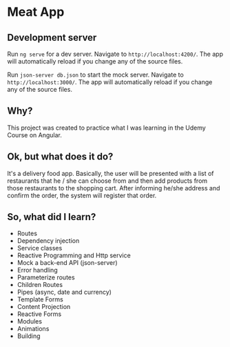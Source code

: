 # Meat App

## Development server

Run `ng serve` for a dev server. Navigate to `http://localhost:4200/`. The app will automatically reload if you change any of the source files.

Run `json-server db.json` to start the mock server. Navigate to `http://localhost:3000/`. The app will automatically reload if you change any of the source files.

## Why?

This project was created to practice what I was learning in the Udemy Course on Angular.

## Ok, but what does it do? 

It's a delivery food app. 
Basically, the user will be presented with a list of restaurants that he / she can choose from and then add products from those restaurants to the shopping cart. After informing he/she address and confirm the order, the system will register that order.

## So, what did I learn?
- Routes
- Dependency injection
- Service classes
- Reactive Programming and Http service
- Mock a back-end API (json-server)
- Error handling
- Parameterize routes
- Children Routes
- Pipes (async, date and currency)
- Template Forms
- Content Projection
- Reactive Forms
- Modules
- Animations
- Building